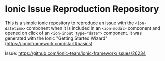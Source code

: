 # Ionic Issue Reproduction Repository

This is a simple ionic repository to reproduce an issue with the `<ion-datetime>`
component when it is included in an `<ion-modal>` component and opened on click of an `<ion-input type="date">` component.
It was generated with the Ionic "Getting Started Wizard" (https://ionicframework.com/start#basics).

Issue: https://github.com/ionic-team/ionic-framework/issues/26234
